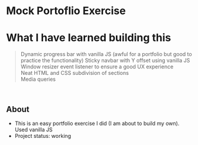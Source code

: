 # Mock Portoflio Exercise

# What I have learned building this

> Dynamic progress bar with vanilla JS (awful for a portfolio but good to practice the functionality)
> Sticky navbar with Y offset using vanilla JS  
> Window resizer event listener to ensure a good UX experience   
> Neat HTML and CSS subdivision of sections     
> Media queries

&nbsp;
&nbsp;
&nbsp;

## About

* This is an easy portfolio exercise I did (I am about to build my own). Used vanilla JS
* Project status: working
